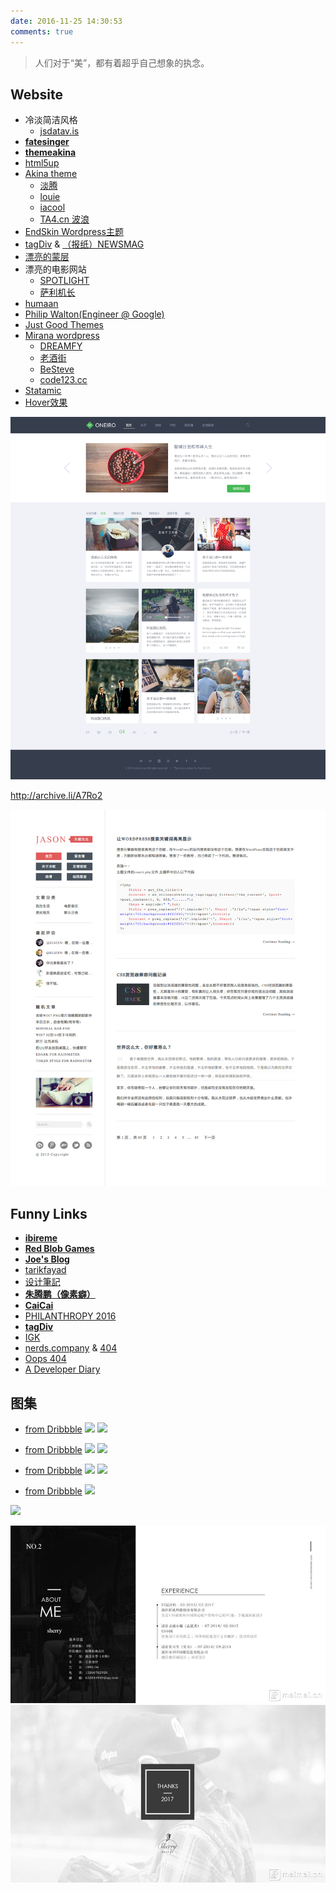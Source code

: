```yaml
---
date: 2016-11-25 14:30:53
comments: true
---
```





> 人们对于“美”，都有着超乎自己想象的执念。



## Website

- 冷淡简洁风格
   - [jsdatav.is](http://jsdatav.is/)
- [**fatesinger**](https://fatesinger.com/)
- [**themeakina**](http://www.akina.pw/themeakina)
- [html5up](https://html5up.net/) 
- [Akina theme](http://www.akina.pw/)
   - [淡腾](http://www.zhangdanteng.com/)
   - [louie](http://i94.me/)
   - [iacool](http://iacool.com/)
   - [TA4.cn 波浪](http://www.ta4.cn/)
- [EndSkin Wordpress主题](https://www.endskin.com/)
- [tagDiv](http://tagdiv.com/) & [（报纸）NEWSMAG](http://demo.tagdiv.com/newsmag_classic_blog/)
- [漂亮的蒙层](http://demo.designwall.com/dw-timeline/#)
- 漂亮的电影网站
   - [SPOTLIGHT](http://spotlightthefilm.com/about)
   - [萨利机长](http://www.sully-movie.com)
- [humaan](https://humaan.com/)
- [Philip Walton(Engineer @ Google)](https://philipwalton.com/)
- [Just Good Themes](https://justgoodthemes.com/)
- [Mirana wordpress](https://www.themestats.com/mirana-wordpress-website-template-506516)
   - [DREAMFY](http://www.dreamfy.com/)
   - [老酒街](https://tototo.me/)
   - [BeSteve](http://www.besteve.net/)
   - [code123.cc](http://www.code123.cc/)
- [Statamic](https://statamic.com/)
- [Hover效果](https://tympanus.net/Development/HoverEffectIdeas/index2.html)

![](/funnysite/images/mirana-theme.jpg)

http://archive.li/A7Ro2

![](/funnysite/images/jason-theme.jpg)


## <span class="fa fa-link"></span> Funny Links

- [**ibireme**](http://blog.ibireme.com/)
- [**Red Blob Games**](http://theory.stanford.edu/~amitp/GameProgramming/)
- [**Joe's Blog**](https://hijiangtao.github.io/)
- [tarikfayad](http://tarikfayad.com/)
- [设计筆記](https://biji.io/)
- [**朱腾鹏（像素癖）**](http://div63.com/index.html)
- [**CaiCai**](https://www.caicai.me/)
- [PHILANTHROPY 2016](https://www.palantir.com/philanthropy-engineering/annual-report/2016/#)
- [**tagDiv**](http://tagdiv.com/)
- [IGK](http://www.igkhair.com)
- [nerds.company](https://nerds.company/) & [404](https://nerds.company/404)
- [Oops 404](http://oops.re/)
- [A Developer Diary](http://www.adeveloperdiary.com/)



## 图集

- [from Dribbble](https://dribbble.com/shots/1706854-Nice-Bird-Wordpress-Theme-for-Newspaper-Bloggers-Magazines)
   ![](https://itimetraveler.github.io/2016/01/04/新主题酝酿中/nice-bird-fullpreview1.jpg)
   ![](https://itimetraveler.github.io/2016/01/04/新主题酝酿中/nice-bird-fullpreview.jpg)

<!--more-->

- [from Dribbble](https://dribbble.com/shots/1710969-Life-Style-Concept)
  ![](https://itimetraveler.github.io/2016/01/04/新主题酝酿中/lifestyle_productdetail.png)
  ![](https://itimetraveler.github.io/2016/01/04/新主题酝酿中/lifestyle_homepage.png)

- [from Dribbble](https://dribbble.com/shots/2823040-Fashion-Website)
  ![](https://itimetraveler.github.io/2016/01/04/新主题酝酿中/fashion_website_800x600.png)
  ![](https://itimetraveler.github.io/2016/01/04/新主题酝酿中/atch_web.png)

- [from Dribbble](https://dribbble.com/shots/2665880-EVEN0-magazine-homepage-design)
  ![](https://itimetraveler.github.io/2016/01/04/新主题酝酿中/1-01.jpg)

![](https://itimetraveler.github.io/2016/01/04/新主题酝酿中/confirm-reservation-full.png)

![](/gallery/p_maimai_1.jpg)
![](/gallery/p_maimai_2.jpg)
